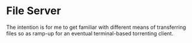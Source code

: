 # File Server

The intention is for me to get familiar with different means of transferring
files so as ramp-up for an eventual terminal-based torrenting client.
